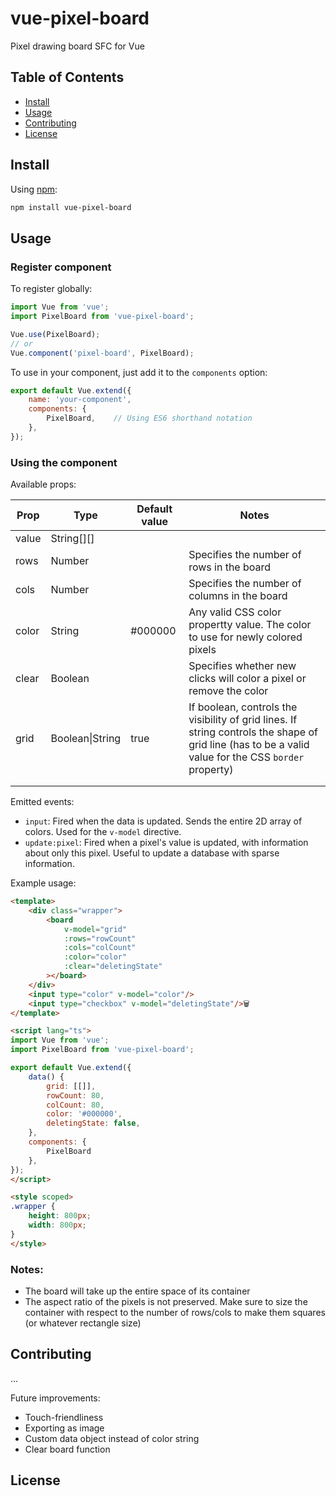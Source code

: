 # vue-pixel-board

Pixel drawing board SFC for Vue

## Table of Contents

- [Install](#install)
- [Usage](#usage)
- [Contributing](#contributing)
- [License](#license)

## Install

Using [npm](https://npmjs.com/):
```sh
npm install vue-pixel-board
```

## Usage

### Register component
To register globally:
```javascript
import Vue from 'vue';
import PixelBoard from 'vue-pixel-board';

Vue.use(PixelBoard);
// or
Vue.component('pixel-board', PixelBoard);
```

To use in your component, just add it to the `components` option:
```javascript
export default Vue.extend({
	name: 'your-component',
	components: {
		PixelBoard,    // Using ES6 shorthand notation
	},
});
```

### Using the component

Available props:

|Prop|Type|Default value|Notes|
|---|---|---|---|
|value|String[][]|||
|rows|Number| |Specifies the number of rows in the board|
|cols|Number| |Specifies the number of columns in the board|
|color|String|#000000|Any valid CSS color propertty value. The color to use for newly colored pixels|
|clear|Boolean| |Specifies whether new clicks will color a pixel or remove the color|
|grid|Boolean\|String|true|If boolean, controls the visibility of grid lines. If string controls the shape of grid line (has to be a valid value for the CSS `border` property)|
| | | | |
| | | | |

Emitted events:
- `input`: Fired when the data is updated. Sends the entire 2D array of colors. Used for the `v-model` directive.
- `update:pixel`: Fired when a pixel's value is updated, with information about only this pixel. Useful to update a database with sparse information.

Example usage:
```html
<template>
	<div class="wrapper">
		<board
			v-model="grid"
			:rows="rowCount"
			:cols="colCount"
			:color="color"
			:clear="deletingState"
		></board>
	</div>
	<input type="color" v-model="color"/>
	<input type="checkbox" v-model="deletingState"/>🗑️
</template>

<script lang="ts">
import Vue from 'vue';
import PixelBoard from 'vue-pixel-board';

export default Vue.extend({
	data() {
		grid: [[]],
		rowCount: 80,
		colCount: 80,
		color: '#000000',
		deletingState: false,
	},
	components: {
		PixelBoard
	},
});
</script>

<style scoped>
.wrapper {
	height: 800px;
	width: 800px;
}
</style>
```

### Notes:
- The board will take up the entire space of its container
- The aspect ratio of the pixels is not preserved. Make sure to size the container with respect to the number of rows/cols to make them squares (or whatever rectangle size)


## Contributing
...

Future improvements:
- Touch-friendliness
- Exporting as image
- Custom data object instead of color string
- Clear board function

## License
